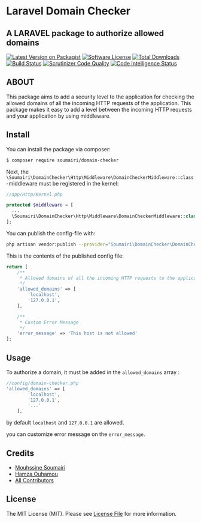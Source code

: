 # Laravel Domain Checker 
## A LARAVEL package to authorize allowed domains

[![Latest Version on Packagist](https://img.shields.io/packagist/v/soumairi/domain-checker?style=flat)](https://packagist.org/packages/soumairi/domain-checker)
[![Software License](https://img.shields.io/github/license/soumairi/laravel-domain-checker?style=flat)](LICENSE)
[![Total Downloads](https://img.shields.io/packagist/dt/soumairi/domain-checker?style=flat)](https://packagist.org/packages/soumairi/domain-checker)
[![Build Status](https://scrutinizer-ci.com/g/soumairi/laravel-domain-checker/badges/build.png?b=main)](https://scrutinizer-ci.com/g/soumairi/laravel-domain-checker/build-status/main)
[![Scrutinizer Code Quality](https://scrutinizer-ci.com/g/soumairi/laravel-domain-checker/badges/quality-score.png?b=main)](https://scrutinizer-ci.com/g/soumairi/laravel-domain-checker/?branch=main)
[![Code Intelligence Status](https://scrutinizer-ci.com/g/soumairi/laravel-domain-checker/badges/code-intelligence.svg?b=main)](https://scrutinizer-ci.com/code-intelligence)

## ABOUT

This package aims to add a security level to the application for checking the allowed domains of all the incoming HTTP requests of the application.
This package makes it easy to add a level between the incoming HTTP requests and your application by using middleware.

## Install

You can install the package via composer:
``` bash
$ composer require soumairi/domain-checker
```

Next, the `\Soumairi\DomainChecker\Http\Middleware\DomainCheckerMiddleware::class`-middleware must be registered in the kernel:

```php
//app/Http/Kernel.php

protected $middleware = [
  ...
  \Soumairi\DomainChecker\Http\Middleware\DomainCheckerMiddleware::class,
];
```

You can publish the config-file with:
```bash
php artisan vendor:publish --provider="Soumairi\DomainChecker\DomainCheckerServiceProvider"
```

This is the contents of the published config file:

```php
return [
    /**
     * Allowed domains of all the incoming HTTP requests to the application to make a call to our application.
     */
    'allowed_domains' => [
        'localhost',
        '127.0.0.1',
    ],

    /**
     * Custom Error Message
     */
    'error_message' => 'This host is not allowed'
];
```


## Usage

To authorize a domain, it must be added in the `allowed_domains` array :

```php
//config/domain-checker.php
'allowed_domains' => [
        'localhost',
        '127.0.0.1',
        '...'
    ],
```

by default `localhost` and `127.0.0.1` are allowed.

you can customize error message on the `error_message`.


## Credits

- [Mouhssine Soumairi](https://github.com/soumairi)
- [Hamza Ouhamou](https://github.com/Ouhamou)
- [All Contributors](../../contributors)

## License

The MIT License (MIT). Please see [License File](LICENSE.md) for more information.